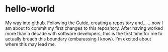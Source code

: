 # hello-world
My way into github. Following the Guide, creating a repository and...
...now I am about to commit my first changes to this repository. After having worked more than a decade with software developers, this is the first time for me to actually breach this boundary (embarassing I know). I'm excited about where this may lead me.
